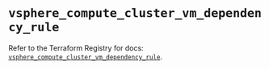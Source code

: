 # `vsphere_compute_cluster_vm_dependency_rule`

Refer to the Terraform Registry for docs: [`vsphere_compute_cluster_vm_dependency_rule`](https://registry.terraform.io/providers/vmware/vsphere/2.14.0/docs/resources/compute_cluster_vm_dependency_rule).
